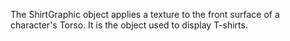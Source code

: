 The ShirtGraphic object applies a texture to the front surface of a character's Torso. It is the object used to display T-shirts.